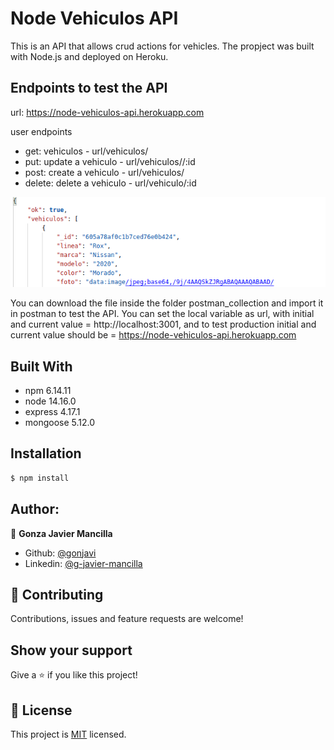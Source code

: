 # Node Vehiculos API

This is an API that allows crud actions for vehicles. The propject was built with Node.js and deployed on Heroku.

## Endpoints to test the API

url: https://node-vehiculos-api.herokuapp.com

user endpoints
- get: vehiculos - url/vehiculos/
- put: update a vehiculo - url/vehiculos//:id
- post: create a vehiculo - url/vehiculos/
- delete: delete a vehiculo - url/vehiculo/:id

![screenshot](./img/json.png) 


You can download the file inside the folder postman_collection and import it in postman to test the API. You can set the local variable as url, with initial and current value = http://localhost:3001, and to test production initial and current value should be = https://node-vehiculos-api.herokuapp.com

## Built With

- npm 6.14.11
- node 14.16.0
- express 4.17.1
- mongoose 5.12.0

## Installation

```bash
$ npm install
```

## Author:
👤 **Gonza Javier Mancilla**

- Github: [@gonjavi](https://github.com/gonjavi)
- Linkedin: [@g-javier-mancilla](https://www.linkedin.com/in/g-mancillla)


## 🤝 Contributing

Contributions, issues and feature requests are welcome!


## Show your support

Give a ⭐️ if you like this project!


## 📝 License

This project is [MIT](lic.url) licensed.

